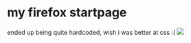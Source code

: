 # my firefox startpage
ended up being quite hardcoded, wish i was better at css :(
![](https://cdn.discordapp.com/attachments/972869226895396874/1012104773270519808/unknown.png)